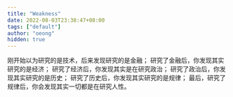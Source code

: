 ```yaml
---
title: "Weakness"
date: 2022-08-03T23:38:47+08:00
tags: ["default"]
author: "oeong"
hidden: true
---
```


刚开始以为研究的是技术，后来发现研究的是金融；
研究了金融后，你发现其实研究的是经济； 
研究了经济后，你发现其实是在研究政治； 
研究了政治后，你发现其实研究的是历史； 
研究了历史后，你发现其实研究的是规律； 
最后，研究了规律后，你会发现其实一切都是在研究人性。


